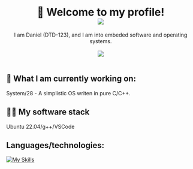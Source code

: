 <h1 align=center>👋 Welcome to my profile!
<div align=center >
<img src="https://komarev.com/ghpvc/?username=danthedev123">
</div>
</h1>

<div align=center>

  I am Daniel (DTD-123), and I am into embeded software and operating systems.<br><br><img src="https://github-readme-stats.vercel.app/api?username=danthedev123"><br><br>
</div>

## 🔎 What I am currently working on:
System/28 - A simplistic OS writen in pure C/C++.

## 👨‍💻 My software stack
Ubuntu 22.04/g++/VSCode

## Languages/technologies:
[![My Skills](https://skillicons.dev/icons?i=c,cpp,linux,git,bash,vscode,vim&perline=50)](https://skillicons.dev)
